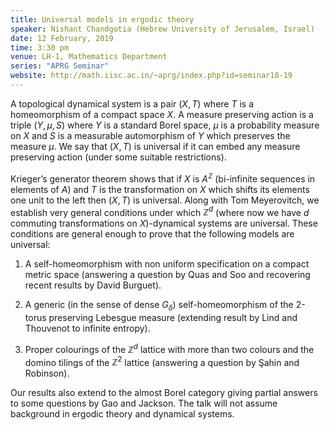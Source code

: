 ```yaml
---
title: Universal models in ergodic theory
speaker: Nishant Chandgotia (Hebrew University of Jerusalem, Israel)
date: 12 February, 2019
time: 3:30 pm
venue: LH-1, Mathematics Department
series: "APRG Seminar"
website: http://math.iisc.ac.in/~aprg/index.php?id=seminar18-19
---
```


A topological dynamical system is a pair $(X,T)$ where $T$ is a
homeomorphism of a compact space $X$. A measure preserving action
is a triple $(Y, \mu, S)$ where $Y$ is a standard Borel space, $\mu$
is a probability measure on $X$ and $S$ is a measurable automorphism
of $Y$ which preserves the measure $\mu$. We say that $(X,T)$ is
universal if it can embed any measure preserving action (under some
suitable restrictions). 

Krieger’s generator theorem shows that if $X$ is $A^{\mathbb{Z}}$
(bi-infinite sequences in elements of $A$) and $T$ is the
transformation on $X$ which shifts its elements one unit to the left
then $(X,T)$ is universal. Along with Tom Meyerovitch, we establish
very general conditions under which $\mathbb{Z}^d$ (where now we have
$d$ commuting transformations on $X$)-dynamical systems are universal.
These conditions are general enough to prove that the following
models are universal:

1. A self-homeomorphism with non uniform specification on a compact
metric space (answering a question by Quas and Soo and recovering
recent results by David Burguet).

2. A generic (in the sense of dense $G_\delta$) self-homeomorphism
of the 2-torus preserving Lebesgue measure (extending result by
Lind and Thouvenot to infinite entropy).

3. Proper colourings of the $\mathbb{Z}^d$ lattice with more than
two colours and the domino tilings of the $\mathbb{Z}^2$ lattice
(answering a question by Şahin and Robinson).

Our results also extend to the almost Borel category giving partial
answers to some questions by Gao and Jackson. The talk will not
assume background in ergodic theory and dynamical systems.
